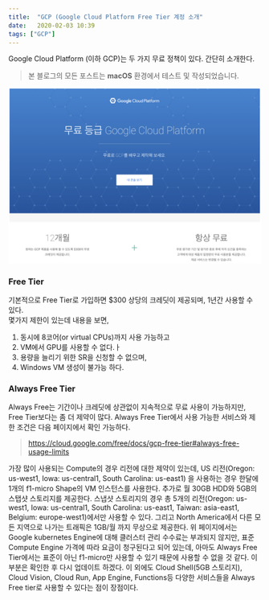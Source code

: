 ```yaml
---
title:  "GCP (Google Cloud Platform Free Tier 계정 소개"
date:   2020-02-03 10:39
tags: ["GCP"]
---
```


Google Cloud Platform (이하 GCP)는 두 가지 무료 정책이 있다. 간단히 소개한다.

> 본 블로그의 모든 포스트는 **macOS** 환경에서 테스트 및 작성되었습니다.  

![](../assets/images/gcp-free-intro.png)

### Free Tier 
기본적으로 Free Tier로 가입하면 $300 상당의 크레딧이 제공되며, 1년간 사용할 수 있다.  
몇가지 제한이 있는데 내용을 보면,

1. 동시에 8코어(or virtual CPUs)까지 사용 가능하고
2. VM에서 GPU를 사용할 수 없다.ㅏ
3. 용량을 늘리기 위한 SR을 신청할 수 없으며,
4. Windows VM 생성이 불가능 하다.

### Always Free Tier
Always Free는 기간이나 크레딧에 상관없이 지속적으로 무료 사용이 가능하지만, Free Tier보다는 좀 더 제약이 많다. Always Free Tier에서 사용 가능한 서비스와 제한 조건은 다음 페이지에서 확인 가능하다.
> https://cloud.google.com/free/docs/gcp-free-tier#always-free-usage-limits

가장 많이 사용되는 Compute의 경우 리전에 대한 제약이 있는데, US 리전(Oregon: us-west1, Iowa: us-central1, South Carolina: us-east1) 을 사용하는 경우 한달에 1개의 f1-micro Shape의 VM 인스턴스를 사용한다. 추가로 월 30GB HDD와 5GB의 스탭샷 스토리지를 제공한다. 스냅샷 스토리지의 경우 총 5개의 리전(Oregon: us-west1, Iowa: us-central1, South Carolina: us-east1, Taiwan: asia-east1, Belgium: europe-west1)에서만 사용할 수 있다. 그리고 North America에서 다른 모든 지역으로 나가는 트래픽은 1GB/월 까지 무상으로 제공한다. 위 페이지에서는 Google kubernetes Engine에 대해 클러스터 관리 수수료는 부과되지 않지만, 표준 Compute Engine 가격에 따라 요금이 청구된다고 되어 있는데, 아마도 Always Free Tier에서는 표준이 아닌 f1-micro만 사용할 수 있기 때문에 사용할 수 없을 것 같다. 이 부분은 확인한 후 다시 업데이트 하겠다. 이 외에도 Cloud Shell(5GB 스토리지), Cloud Vision, Cloud Run, App Engine, Functions등 다양한 서비스들을 Always Free tier로 사용할 수 있다는 점이 장점이다.